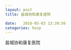 ```yaml
--- 
layout: post 
title: 盐城协和康复医院

date:   2016-05-03 13:39:56 
categories: hosp 
--- 
```

   
盐城协和康复医院
